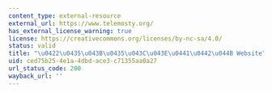 ```yaml
---
content_type: external-resource
external_url: https://www.telemosty.org/
has_external_license_warning: true
license: https://creativecommons.org/licenses/by-nc-sa/4.0/
status: valid
title: "\u0422\u0435\u043B\u0435\u043C\u043E\u0441\u0442\u044B Website"
uid: ced75b25-4e1a-4dbd-ace3-c71355aa0a27
url_status_code: 200
wayback_url: ''
---
```

